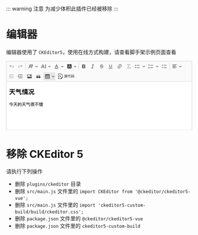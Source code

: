 ::: warning 注意
为减少体积此插件已经被移除
:::

# 编辑器

编辑器使用了 `CKEditor5`，使用在线方式构建，请查看脚手架示例页面查看

![CKEditor5](../assets/images/screenshot-editor.png)

# 移除 CKEditor 5

请执行下列操作

 - 删除 `plugins/ckeditor` 目录
 - 删除 `src/main.js` 文件里的 `import CKEditor from '@ckeditor/ckeditor5-vue';`
 - 删除 `src/main.js` 文件里的 `import 'ckeditor5-custom-build/build/ckeditor.css';`
 - 删除 `package.json` 文件里的 `@ckeditor/ckeditor5-vue`
 - 删除 `package.json` 文件里的 `ckeditor5-custom-build`